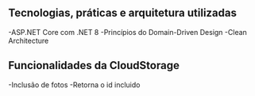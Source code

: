 ## Tecnologias, práticas e arquitetura utilizadas
-ASP.NET Core com .NET 8
-Princípios do Domain-Driven Design
-Clean Architecture

## Funcionalidades da CloudStorage
-Inclusão de fotos 
-Retorna o id incluido 
